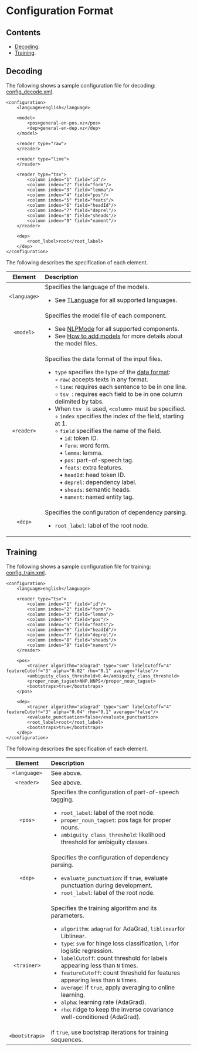 # Configuration Format

## Contents

* [Decoding](#decoding).
* [Training](#training).

## Decoding

The following shows a sample configuration file for decoding: [config_decode.xml](https://github.com/clir/clearnlp/blob/master/src/main/resources/configure/config_decode.xml).

	<configuration>
	    <language>english</language>

	    <model>
	        <pos>general-en-pos.xz</pos>
	        <dep>general-en-dep.xz</dep>
	    </model>

	    <reader type="raw">
	    </reader>

	    <reader type="line">
	    </reader>

	    <reader type="tsv">
	        <column index="1" field="id"/>
	        <column index="2" field="form"/>
	        <column index="3" field="lemma"/>
	        <column index="4" field="pos"/>
	        <column index="5" field="feats"/>
	        <column index="6" field="headId"/>
	        <column index="7" field="deprel"/>
	        <column index="8" field="sheads"/>
	        <column index="9" field="nament"/>
	    </reader>
    
	    <dep>
	        <root_label>root</root_label>
	    </dep>
	</configuration>
	
The following describes the specification of each element.

| Element | Description |
| :-----: | :---------- |
| `<language>` | Specifies the language of the models.<ul><li>See [TLanguage](https://github.com/clir/clearnlp/blob/master/src/main/java/edu/emory/clir/clearnlp/util/lang/TLanguage.java) for all supported languages.</li></ul> |
| `<model>` | Specifies the model file of each component.<ul><li>See [NLPMode](https://github.com/clir/clearnlp/blob/master/src/main/java/edu/emory/clir/clearnlp/component/utils/NLPMode.java) for all supported components.</li><li>See [How to add models](../quick_start/models.md) for more details about the model files.</li></ul> |
| `<reader>` | Specifies the data format of the input files.<ul><li>`type` specifies the type of the [data format](../formats/data_format.md):<br>&#9702; `raw`: accepts texts in any format.<br>&#9702; `line`: requires each sentence to be in one line.<br>&#9702; `tsv `: requires each field to be in one column delimited by tabs.</li><li>When `tsv ` is used, `<column>` must be specified.<br>&#9702; `index` specifies the index of the field, starting at 1.<br>&#9702; `field` specifies the name of the field.<br>&nbsp;&nbsp;&nbsp;&#8226; `id`: token ID.<br>&nbsp;&nbsp;&nbsp;&#8226; `form`: word form.<br>&nbsp;&nbsp;&nbsp;&#8226; `lemma`: lemma.<br>&nbsp;&nbsp;&nbsp;&#8226; `pos`: part-of-speech tag.<br>&nbsp;&nbsp;&nbsp;&#8226; `feats`: extra features.<br>&nbsp;&nbsp;&nbsp;&#8226; `headId`: head token ID.<br>&nbsp;&nbsp;&nbsp;&#8226; `deprel`: dependency label.<br>&nbsp;&nbsp;&nbsp;&#8226; `sheads`: semantic heads.<br>&nbsp;&nbsp;&nbsp;&#8226; `nament`: named entity tag.</li></ul> |
| `<dep>` | Specifies the configuration of dependency parsing.<ul><li>`root_label`: label of the root node.</li></ul> |


## Training

The following shows a sample configuration file for training: [config_train.xml](https://github.com/clir/clearnlp/blob/master/src/main/resources/configure/config_train.xml).

	<configuration>
	    <language>english</language>
    
	    <reader type="tsv">
	        <column index="1" field="id"/>
	        <column index="2" field="form"/>
	        <column index="3" field="lemma"/>
	        <column index="4" field="pos"/>
	        <column index="5" field="feats"/>
	        <column index="6" field="headId"/>
	        <column index="7" field="deprel"/>
	        <column index="8" field="sheads"/>
	        <column index="9" field="nament"/>
	    </reader>

	    <pos>
	        <trainer algorithm="adagrad" type="svm" labelCutoff="4" featureCutoff="3" alpha="0.02" rho="0.1" average="false"/>
	        <ambiguity_class_threshold>0.4</ambiguity_class_threshold>
	        <proper_noun_tagset>NNP,NNPS</proper_noun_tagset>
	        <bootstraps>true</bootstraps>
	    </pos>
    
	    <dep>
	        <trainer algorithm="adagrad" type="svm" labelCutoff="4" featureCutoff="3" alpha="0.04" rho="0.1" average="false"/>
	        <evaluate_punctuation>false</evaluate_punctuation>
	        <root_label>root</root_label>
	        <bootstraps>true</bootstraps>
	    </dep>
	</configuration>

The following describes the specification of each element.

| Element | Description |
| :-----: | :---------- |
| `<language>` | See above. |
| `<reader>` | See above. |
| `<pos>` | Specifies the configuration of part-of-speech tagging.<ul><li>`root_label`: label of the root node.</li><li>`proper_noun_tagset`: pos tags for proper nouns.</li><li>`ambiguity_class_threshold`: likelihood threshold for ambiguity classes.</li></ul> |
| `<dep>` | Specifies the configuration of dependency parsing.<ul><li>`evaluate_punctuation`: if `true`, evaluate punctuation during development.</li><li>`root_label`: label of the root node.</li></ul> |
| `<trainer>` | Specifies the training algorithm and its parameters.<ul><li>`algorithm`: `adagrad` for AdaGrad, `liblinear`for Liblinear.</li><li>`type`: `svm` for hinge loss classification, `lr`for logistic regression.</li><li>`labelCutoff`: count threshold for labels appearing less than `N` times.</li><li>`featureCutoff`: count threshold for features appearing less than `N` times.</li><li>`average`: if `true`, apply averaging to online learning.</li><li>`alpha`: learning rate (AdaGrad).</li><li>`rho`: ridge to keep the inverse covariance well-conditioned (AdaGrad).</li></ul> |
| `<bootstraps>` | if `true`, use bootstrap iterations for training sequences. | 
